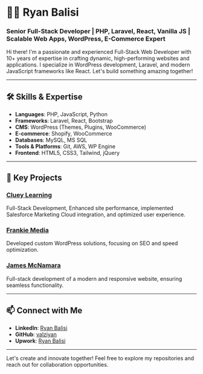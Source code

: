 # 👨‍💻 Ryan Balisi  
### Senior Full-Stack Developer | PHP, Laravel, React, Vanilla JS | Scalable Web Apps, WordPress, E-Commerce Expert


Hi there! I'm a passionate and experienced Full-Stack Web Developer with 10+ years of expertise in crafting dynamic, high-performing websites and applications. I specialize in WordPress development, Laravel, and modern JavaScript frameworks like React. Let's build something amazing together!  

---

## 🛠️ Skills & Expertise  

- **Languages**: PHP, JavaScript, Python  
- **Frameworks**: Laravel, React, Bootstrap  
- **CMS**: WordPress (Themes, Plugins, WooCommerce)  
- **E-commerce**: Shopify, WooCommerce  
- **Databases**: MySQL, MS SQL  
- **Tools & Platforms**: Git, AWS, WP Engine  
- **Frontend**: HTML5, CSS3, Tailwind, jQuery  

---

## 🚀 Key Projects  

### [Cluey Learning](https://clueylearning.com.au)  
Full-Stack Development, Enhanced site performance, implemented Salesforce Marketing Cloud integration, and optimized user experience.  

### [Frankie Media](https://frankiemedia.com.au)  
Developed custom WordPress solutions, focusing on SEO and speed optimization.  

### [James McNamara](https://jamesmcnamara.com.au)  
Full-stack development of a modern and responsive website, ensuring seamless functionality.  

---

## 📫 Connect with Me  

- **LinkedIn**: [Ryan Balisi](https://www.linkedin.com/in/ryanbalisi/)  
- **GitHub**: [valziyan](https://github.com/valziyan)  
- **Upwork**: [Ryan Balisi](https://www.upwork.com/freelancers/ryanbalisi)  

---

Let's create and innovate together! Feel free to explore my repositories and reach out for collaboration opportunities.  
